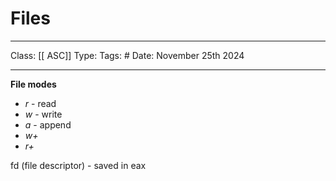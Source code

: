 # Files
___
Class: [[ ASC]]
Type: 
Tags: # 
Date: November 25th 2024
___

**File modes**
- *r* - read 
- *w* - write 
- *a* - append 
- *w+*
- *r+*

fd (file descriptor) - saved in eax